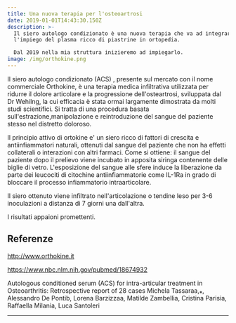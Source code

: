 ```yaml
---
title: Una nuova terapia per l'osteoartrosi
date: 2019-01-01T14:43:30.150Z
description: >-
  Il siero autologo condizionato è una nuova terapia che va ad integrare
  l'impiego del plasma ricco di piastrine in ortopedia.

  Dal 2019 nella mia struttura inizieremo ad impiegarlo.
image: /img/orthokine.png
---
```

Il siero autologo condizionato (ACS) , presente sul mercato con il nome commerciale Orthokine, è una terapia medica infiltrativa utilizzata per ridurre il dolore articolare e la progressione dell'osteartrosi, sviluppata dal Dr Wehilng, la cui efficacia è stata ormai largamente dimostrata da molti studi scientifici.                                                                                             Si tratta di una procedura basata sull'estrazione,manipolazione e reintroduzione del sangue del paziente stesso nel distretto doloroso.

Il principio attivo di ortokine e' un siero  ricco di fattori di crescita e antiinfiammatori naturali, ottenuti dal sangue del paziente che non ha effetti collaterali o interazioni con altri farmaci.                                                 Come si ottiene: il sangue del paziente  dopo il prelievo viene  incubato in apposita siringa contenente delle biglie di vetro. L'esposizione del sangue alle sfere induce la liberazione da parte dei leucociti  di citochine antiinfiammatorie come IL-1Ra in grado di bloccare il processo infiammatorio intraarticolare.

Il siero ottenuto viene infiltrato nell'articolazione o tendine leso per 3-6 inoculazioni a distanza di 7 giorni una dall'altra.

I risultati appaioni promettenti.

## Referenze

http://www.orthokine.it

https://www.nbc.nlm.nih.gov/pubmed/18674932

Autologous conditioned serum (ACS) for intra-articular treatment in Osteoarthritis: Retrospective report of 28 cases Michela Tassaraa,⁎, Alessandro De Pontib, Lorena Barzizzaa, Matilde Zambellia, Cristina Parisia, Raffaella Milania, Luca Santoleri

- - -

